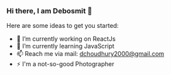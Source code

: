 ### Hi there, I am Debosmit 👋

Here are some ideas to get you started:

- 🔭 I’m currently working on ReactJs
- 🌱 I’m currently learning JavaScript
- 📫 Reach me via mail: dchoudhury2000@gmail.com
- ⚡  I'm a not-so-good Photographer

